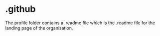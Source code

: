 # .github
The profile folder contains a .readme file which is the .readme file for the landing page of the organisation.
